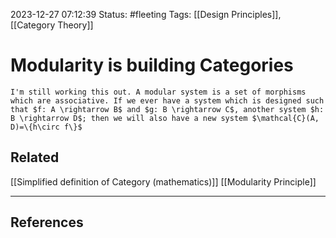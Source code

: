2023-12-27 07:12:39
Status: #fleeting
Tags: [[Design Principles]], [[Category Theory]]
# Modularity is building Categories

```ad-note
I'm still working this out. A modular system is a set of morphisms which are associative. If we ever have a system which is designed such that $f: A \rightarrow B$ and $g: B \rightarrow C$, another system $h: B \rightarrow D$; then we will also have a new system $\mathcal{C}(A, D)=\{h\circ f\}$
```



## Related
[[Simplified definition of Category (mathematics)]] 
[[Modularity Principle]]

---

## References
